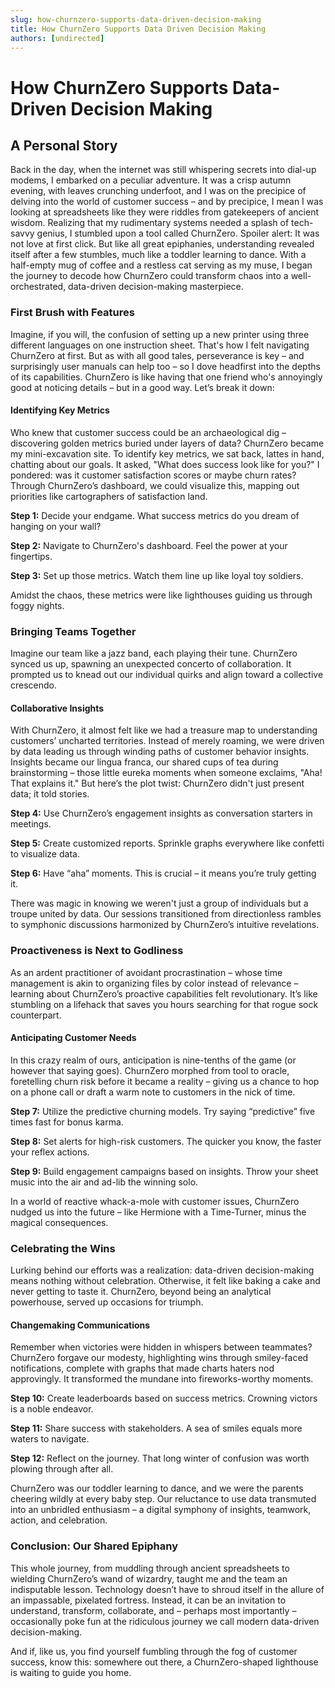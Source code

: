 ```yaml
---
slug: how-churnzero-supports-data-driven-decision-making
title: How ChurnZero Supports Data Driven Decision Making
authors: [undirected]
---
```



# How ChurnZero Supports Data-Driven Decision Making

## A Personal Story

Back in the day, when the internet was still whispering secrets into dial-up modems, I embarked on a peculiar adventure. It was a crisp autumn evening, with leaves crunching underfoot, and I was on the precipice of delving into the world of customer success – and by precipice, I mean I was looking at spreadsheets like they were riddles from gatekeepers of ancient wisdom. Realizing that my rudimentary systems needed a splash of tech-savvy genius, I stumbled upon a tool called ChurnZero. Spoiler alert: It was not love at first click. But like all great epiphanies, understanding revealed itself after a few stumbles, much like a toddler learning to dance. With a half-empty mug of coffee and a restless cat serving as my muse, I began the journey to decode how ChurnZero could transform chaos into a well-orchestrated, data-driven decision-making masterpiece.

### First Brush with Features

Imagine, if you will, the confusion of setting up a new printer using three different languages on one instruction sheet. That's how I felt navigating ChurnZero at first. But as with all good tales, perseverance is key – and surprisingly user manuals can help too – so I dove headfirst into the depths of its capabilities. ChurnZero is like having that one friend who's annoyingly good at noticing details – but in a good way. Let’s break it down:

#### Identifying Key Metrics

Who knew that customer success could be an archaeological dig – discovering golden metrics buried under layers of data? ChurnZero became my mini-excavation site. To identify key metrics, we sat back, lattes in hand, chatting about our goals. It asked, "What does success look like for you?" I pondered: was it customer satisfaction scores or maybe churn rates? Through ChurnZero’s dashboard, we could visualize this, mapping out priorities like cartographers of satisfaction land.

**Step 1:** Decide your endgame. What success metrics do you dream of hanging on your wall?

**Step 2:** Navigate to ChurnZero's dashboard. Feel the power at your fingertips.

**Step 3:** Set up those metrics. Watch them line up like loyal toy soldiers.

Amidst the chaos, these metrics were like lighthouses guiding us through foggy nights.

### Bringing Teams Together

Imagine our team like a jazz band, each playing their tune. ChurnZero synced us up, spawning an unexpected concerto of collaboration. It prompted us to knead out our individual quirks and align toward a collective crescendo.

#### Collaborative Insights

With ChurnZero, it almost felt like we had a treasure map to understanding customers’ uncharted territories. Instead of merely roaming, we were driven by data leading us through winding paths of customer behavior insights. Insights became our lingua franca, our shared cups of tea during brainstorming – those little eureka moments when someone exclaims, "Aha! That explains it." But here’s the plot twist: ChurnZero didn't just present data; it told stories.

**Step 4:** Use ChurnZero’s engagement insights as conversation starters in meetings.

**Step 5:** Create customized reports. Sprinkle graphs everywhere like confetti to visualize data.

**Step 6:** Have “aha” moments. This is crucial – it means you’re truly getting it.

There was magic in knowing we weren't just a group of individuals but a troupe united by data. Our sessions transitioned from directionless rambles to symphonic discussions harmonized by ChurnZero’s intuitive revelations.

### Proactiveness is Next to Godliness

As an ardent practitioner of avoidant procrastination – whose time management is akin to organizing files by color instead of relevance – learning about ChurnZero’s proactive capabilities felt revolutionary. It’s like stumbling on a lifehack that saves you hours searching for that rogue sock counterpart.

#### Anticipating Customer Needs

In this crazy realm of ours, anticipation is nine-tenths of the game (or however that saying goes). ChurnZero morphed from tool to oracle, foretelling churn risk before it became a reality – giving us a chance to hop on a phone call or draft a warm note to customers in the nick of time.

**Step 7:** Utilize the predictive churning models. Try saying “predictive” five times fast for bonus karma.

**Step 8:** Set alerts for high-risk customers. The quicker you know, the faster your reflex actions.

**Step 9:** Build engagement campaigns based on insights. Throw your sheet music into the air and ad-lib the winning solo.

In a world of reactive whack-a-mole with customer issues, ChurnZero nudged us into the future – like Hermione with a Time-Turner, minus the magical consequences.

### Celebrating the Wins

Lurking behind our efforts was a realization: data-driven decision-making means nothing without celebration. Otherwise, it felt like baking a cake and never getting to taste it. ChurnZero, beyond being an analytical powerhouse, served up occasions for triumph.

#### Changemaking Communications

Remember when victories were hidden in whispers between teammates? ChurnZero forgave our modesty, highlighting wins through smiley-faced notifications, complete with graphs that made charts haters nod approvingly. It transformed the mundane into fireworks-worthy moments.

**Step 10:** Create leaderboards based on success metrics. Crowning victors is a noble endeavor.

**Step 11:** Share success with stakeholders. A sea of smiles equals more waters to navigate.

**Step 12:** Reflect on the journey. That long winter of confusion was worth plowing through after all.

ChurnZero was our toddler learning to dance, and we were the parents cheering wildly at every baby step. Our reluctance to use data transmuted into an unbridled enthusiasm – a digital symphony of insights, teamwork, action, and celebration.

### Conclusion: Our Shared Epiphany

This whole journey, from muddling through ancient spreadsheets to wielding ChurnZero’s wand of wizardry, taught me and the team an indisputable lesson. Technology doesn’t have to shroud itself in the allure of an impassable, pixelated fortress. Instead, it can be an invitation to understand, transform, collaborate, and – perhaps most importantly – occasionally poke fun at the ridiculous journey we call modern data-driven decision-making.

And if, like us, you find yourself fumbling through the fog of customer success, know this: somewhere out there, a ChurnZero-shaped lighthouse is waiting to guide you home.